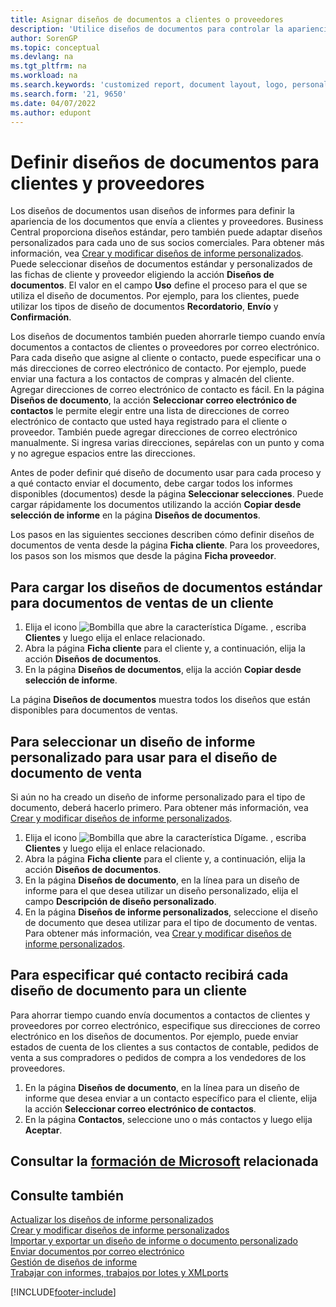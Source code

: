 ```yaml
---
title: Asignar diseños de documentos a clientes o proveedores
description: 'Utilice diseños de documentos para controlar la apariencia y el formato de documentos, como facturas y pedidos, que envía a clientes y proveedores.'
author: SorenGP
ms.topic: conceptual
ms.devlang: na
ms.tgt_pltfrm: na
ms.workload: na
ms.search.keywords: 'customized report, document layout, logo, personalize'
ms.search.form: '21, 9650'
ms.date: 04/07/2022
ms.author: edupont
---
```

# <a name="define-document-layouts-for-customers-and-vendors"></a>Definir diseños de documentos para clientes y proveedores

Los diseños de documentos usan diseños de informes para definir la apariencia de los documentos que envía a clientes y proveedores. Business Central proporciona diseños estándar, pero también puede adaptar diseños personalizados para cada uno de sus socios comerciales. Para obtener más información, vea [Crear y modificar diseños de informe personalizados](ui-how-create-custom-report-layout.md). Puede seleccionar diseños de documentos estándar y personalizados de las fichas de cliente y proveedor eligiendo la acción **Diseños de documentos**. El valor en el campo **Uso** define el proceso para el que se utiliza el diseño de documentos. Por ejemplo, para los clientes, puede utilizar los tipos de diseño de documentos **Recordatorio**, **Envío** y **Confirmación**.

Los diseños de documentos también pueden ahorrarle tiempo cuando envía documentos a contactos de clientes o proveedores por correo electrónico. Para cada diseño que asigne al cliente o contacto, puede especificar una o más direcciones de correo electrónico de contacto. Por ejemplo, puede enviar una factura a los contactos de compras y almacén del cliente. Agregar direcciones de correo electrónico de contacto es fácil. En la página **Diseños de documento**, la acción **Seleccionar correo electrónico de contactos** le permite elegir entre una lista de direcciones de correo electrónico de contacto que usted haya registrado para el cliente o proveedor. También puede agregar direcciones de correo electrónico manualmente. Si ingresa varias direcciones, sepárelas con un punto y coma y no agregue espacios entre las direcciones.

Antes de poder definir qué diseño de documento usar para cada proceso y a qué contacto enviar el documento, debe cargar todos los informes disponibles (documentos) desde la página **Seleccionar selecciones**. Puede cargar rápidamente los documentos utilizando la acción **Copiar desde selección de informe** en la página **Diseños de documentos**.

Los pasos en las siguientes secciones describen cómo definir diseños de documentos de venta desde la página **Ficha cliente**. Para los proveedores, los pasos son los mismos que desde la página **Ficha proveedor**.

## <a name="to-load-the-standard-document-layouts-for-sales-documents-for-a-customer"></a>Para cargar los diseños de documentos estándar para documentos de ventas de un cliente

1. Elija el icono ![Bombilla que abre la característica Dígame.](media/ui-search/search_small.png "Dígame qué desea hacer") , escriba **Clientes** y luego elija el enlace relacionado.
2. Abra la página **Ficha cliente** para el cliente y, a continuación, elija la acción **Diseños de documentos**.
3. En la página **Diseños de documentos**, elija la acción **Copiar desde selección de informe**.

La página **Diseños de documentos** muestra todos los diseños que están disponibles para documentos de ventas. 

## <a name="to-select-a-custom-report-layout-to-use-for-the-sales-document-layout"></a>Para seleccionar un diseño de informe personalizado para usar para el diseño de documento de venta

Si aún no ha creado un diseño de informe personalizado para el tipo de documento, deberá hacerlo primero. Para obtener más información, vea [Crear y modificar diseños de informe personalizados](ui-how-create-custom-report-layout.md).

1. Elija el icono ![Bombilla que abre la característica Dígame.](media/ui-search/search_small.png "Dígame qué desea hacer") , escriba **Clientes** y luego elija el enlace relacionado.
2. Abra la página **Ficha cliente** para el cliente y, a continuación, elija la acción **Diseños de documentos**.
3. En la página **Diseños de documento**, en la línea para un diseño de informe para el que desea utilizar un diseño personalizado, elija el campo **Descripción de diseño personalizado**.
4. En la página **Diseños de informe personalizados**, seleccione el diseño de documento que desea utilizar para el tipo de documento de ventas. Para obtener más información, vea [Crear y modificar diseños de informe personalizados](ui-how-create-custom-report-layout.md).

## <a name="to-specify-which-contact-will-receive-which-document-layout-for-a-customer"></a>Para especificar qué contacto recibirá cada diseño de documento para un cliente

Para ahorrar tiempo cuando envía documentos a contactos de clientes y proveedores por correo electrónico, especifique sus direcciones de correo electrónico en los diseños de documentos. Por ejemplo, puede enviar estados de cuenta de los clientes a sus contactos de contable, pedidos de venta a sus compradores o pedidos de compra a los vendedores de los proveedores.

1. En la página **Diseños de documento**, en la línea para un diseño de informe que desea enviar a un contacto específico para el cliente, elija la acción **Seleccionar correo electrónico de contactos**.
2. En la página **Contactos**, seleccione uno o más contactos y luego elija **Aceptar**.

## <a name="see-related-microsoft-training"></a>Consultar la [formación de Microsoft](/training/modules/change-documents-dynamics-365-business-central/) relacionada

## <a name="see-also"></a>Consulte también

[Actualizar los diseños de informe personalizados](ui-update-report-layouts.md)  
[Crear y modificar diseños de informe personalizados](ui-how-create-custom-report-layout.md)  
[Importar y exportar un diseño de informe o documento personalizado](ui-how-import-and-export-report-layout.md)  
[Enviar documentos por correo electrónico](ui-how-send-documents-email.md)  
[Gestión de diseños de informe](ui-manage-report-layouts.md)  
[Trabajar con informes, trabajos por lotes y XMLports](ui-work-report.md)  


[!INCLUDE[footer-include](includes/footer-banner.md)]
